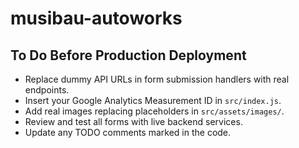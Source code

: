 # musibau-autoworks

## To Do Before Production Deployment

- Replace dummy API URLs in form submission handlers with real endpoints.
- Insert your Google Analytics Measurement ID in `src/index.js`.
- Add real images replacing placeholders in `src/assets/images/`.
- Review and test all forms with live backend services.
- Update any TODO comments marked in the code.
